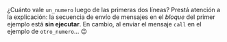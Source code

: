 ¿Cuánto vale `un_numero` luego de las primeras dos líneas? Prestá atención a la explicación: la secuencia de envío de mensajes en el _bloque_ del primer ejemplo está **sin ejecutar**. En cambio, al enviar el mensaje `call` en el ejemplo de `otro_numero`... :wink: